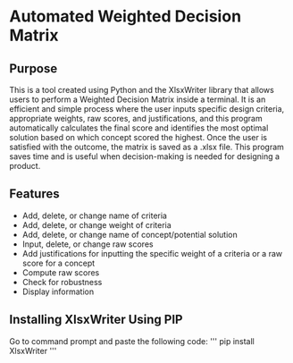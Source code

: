 # Automated Weighted Decision Matrix
 
 
## Purpose

This is a tool created using Python and the XlsxWriter library that allows users to perform a Weighted Decision Matrix inside a terminal. It is an efficient and simple process where the user inputs specific design criteria, appropriate weights, raw scores, and justifications, and this program automatically calculates the final score and identifies the most optimal solution based on which concept scored the highest. Once the user is satisfied with the outcome, the matrix is saved as a .xlsx file. This program saves time and is useful when decision-making is needed for designing a product.


## Features

- Add, delete, or change name of criteria
- Add, delete, or change weight of criteria
- Add, delete, or change name of concept/potential solution
- Input, delete, or change raw scores
- Add justifications for inputting the specific weight of a criteria or a raw score for a concept
- Compute raw scores
- Check for robustness
- Display information


## Installing XlsxWriter Using PIP
Go to command prompt and paste the following code:
'''
pip install XlsxWriter
'''
